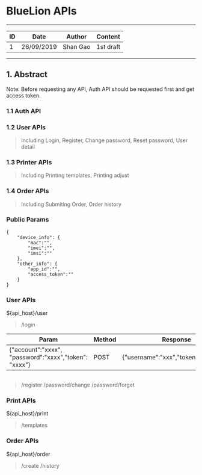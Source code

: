 # BlueLion APIs
---

| ID | Date | Author | Content |
| ------ | ------ | ------ |------ |
| 1 | 26/09/2019 | Shan Gao | 1st draft |
---
## 1. Abstract
Note: Before requesting any API, Auth API should be requested first and get access token.

### 1.1 Auth API

### 1.2 User APIs
> Including Login, Register, Change password, Reset password, User detail

### 1.3 Printer APIs
> Including Printing templates, Printing adjust
### 1.4 Order APIs
> Including Submiting Order, Order history

### Public Params
```
{
    "device_info": {
        "mac":"",
        "imei":"",
        "imsi":""
    },
    "other_info": {
        "app_id":"",
        "access_token":""
    }
}
```

### User APIs
${api_host}/user
> /login

| Param | Method | Response |
| ------ | ------ | ------ |
| {"account":"xxxx", "password":"xxxx","token": "xxxx"} | POST | {"username":"xxx","token":"xxxxxxx"} |

```

```

> /register
> /password/change
> /password/forget

### Print APIs
${api_host}/print

> /templates

### Order APIs
${api_host}/order

> /create
> /history
